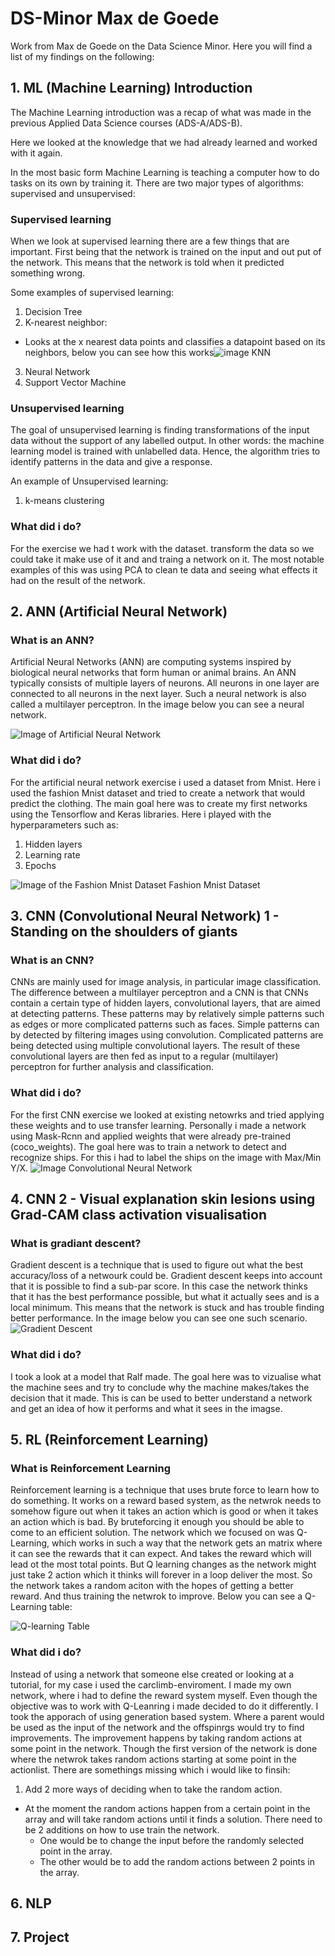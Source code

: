 # DS-Minor Max de Goede
Work from Max de Goede on the Data Science Minor. Here you will find a list of my findings on the following:
## 1. ML (Machine Learning) Introduction
The Machine Learning introduction was a recap of what was made in the previous Applied Data Science courses (ADS-A/ADS-B).

Here we looked at the knowledge that we had already learned and worked with it again.

In the most basic form Machine Learning is teaching a computer how to do tasks on its own by training it. There are two major types of algorithms: supervised and unsupervised:
### Supervised learning
When we look at supervised learning there are a few things that are important. First being that the network is trained on the input and out put of the network. This means that the network is told when it predicted something wrong. 

Some examples of supervised learning:
1. Decision Tree
2. K-nearest neighbor:
  - Looks at the x nearest data points and classifies a datapoint based on its neighbors, below you can see how this works![image KNN](https://cdn.analyticsvidhya.com/wp-content/uploads/2018/03/knn3.png)
3. Neural Network
4. Support Vector Machine

### Unsupervised learning
The goal of unsupervised learning is finding transformations of the input data without the support of any labelled output. In other words: the machine learning model is trained with unlabelled data. Hence, the algorithm tries to identify patterns in the data and give a response.

An example of Unsupervised learning:
1. k-means clustering

### What did i do?
For the exercise we had t work with the dataset. transform the data so we could take it make use of it and and traing a network on it. The most notable examples of this was using PCA to clean te data and seeing what effects it had on the result of the network.
## 2. ANN (Artificial Neural Network)
### What is an ANN?

Artificial Neural Networks (ANN) are computing systems inspired by biological neural networks that form human or animal brains. An ANN typically consists of multiple layers of neurons. All neurons in one layer are connected to all neurons in the next layer. Such a neural network is also called a multilayer perceptron. In the image below you can see a neural network.

![Image of Artificial Neural Network](https://miro.medium.com/max/2500/1*ZB6H4HuF58VcMOWbdpcRxQ.png)

### What did i do?
For the artificial neural network exercise i used a dataset from Mnist. Here i used the fashion Mnist dataset and tried to create a network that would predict the clothing. The main goal here was to create my first networks using the Tensorflow and Keras libraries. Here i played with the hyperparameters such as:
1. Hidden layers
2. Learning rate
3. Epochs

![Image of the Fashion Mnist Dataset](https://miro.medium.com/max/3200/1*QQVbuP2SEasB0XAmvjW0AA.jpeg)
Fashion Mnist Dataset
## 3. CNN (Convolutional Neural Network) 1 - Standing on the shoulders of giants
### What is an CNN?
CNNs are mainly used for image analysis, in particular image classification. The difference between a multilayer perceptron and a CNN is that CNNs contain a certain type of hidden layers, convolutional layers, that are aimed at detecting patterns. These patterns may by relatively simple patterns such as edges or more complicated patterns such as faces. Simple patterns can by detected by filtering images using convolution. Complicated patterns are being detected using multiple convolutional layers. The result of these convolutional layers are then fed as input to a regular (multilayer) perceptron for further analysis and classification.
### What did i do?
For the first CNN exercise we looked at existing netowrks and tried applying these weights and to use transfer learning. Personally i made a network using Mask-Rcnn and applied weights that were already pre-trained (coco_weights). The goal here was to train a network to detect and recognize ships. For this i had to label the ships on the image with Max/Min Y/X.
![Image Convolutional Neural Network](https://miro.medium.com/max/2510/1*vkQ0hXDaQv57sALXAJquxA.jpeg)
## 4. CNN 2 - Visual explanation skin lesions using Grad-CAM class activation visualisation
### What is gradiant descent?
Gradient descent is a technique that is used to figure out what the best accuracy/loss of a netwourk could be. Gradient descent keeps into account that it is possible to find a sub-par score. In this case the network thinks that it has the best performance possible, but what it actually sees and is a local minimum. This means that the network is stuck and has trouble finding better performance. In the image below you can see one such scenario.
![Gradient Descent](https://hackernoon.com/hn-images/1*f9a162GhpMbiTVTAua_lLQ.png)
### What did i do?
I took a look at a model that Ralf made. The goal here was to vizualise what the machine sees and try to conclude why the machine makes/takes the decision that it made. This is can be used to better understand a network and get an idea of how it performs and what it sees in the imagse. 
## 5. RL (Reinforcement Learning) 
### What is Reinforcement Learning
Reinforcement learning is a technique that uses brute force to learn how to do something. It works on a reward based system, as the netwrok needs to somehow figure out when it takes an action which is good or when it takes an action which is bad. By bruteforcing it enough you should be able to come to an efficient solution. The network which we focused on was Q-Learning, which works in such a way that the network gets an matrix where it can see the rewards that it can expect. And takes the reward which will lead ot the most total points. But Q learning changes as the network might just take 2 action which it thinks will forever in a loop deliver the most. So the network takes a random aciton with the hopes of getting a better reward. And thus training the netwrok to improve. 
Below you can see a Q-Learning table:

![Q-learning Table](https://www.researchgate.net/profile/Ke_Zhou4/publication/333861714/figure/fig5/AS:780993963241472@1563214879324/Difference-between-Q-Learning-and-DQN.png)
### What did i do?
Instead of using a network that someone else created or looking at a tutorial, for my case i used the carclimb-enviroment. I made my own network, where i had to define the reward system myself. Even though the objective was to work with Q-Leanring i made decided to do it differently.
I took the apporach of using generation based system. Where a parent would be used as the input of the network and the offspinrgs would try to find improvements. The improvement happens by taking random actions at some point in the network. Though the first version of the network is done where the netwrok takes random actions starting at some point in the actionlist. There are somethings missing which i would like to finsih:
1. Add 2 more ways of deciding when to take the random action.
  - At the moment the random actions happen from a certain point in the array and will take random actions until it finds a solution. There need to be 2 additions on how to use train the network.
      - One would be to change the input before the randomly selected point in the array.
      - The other would be to add the random actions between 2 points in the array.
## 6. NLP
## 7. Project
